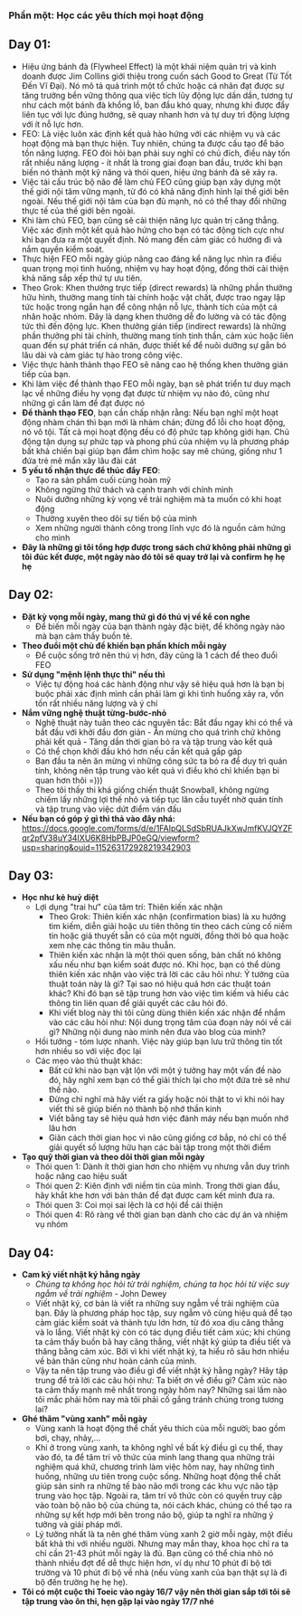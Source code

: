 ### Phần một: Học các yêu thích mọi hoạt động

## Day 01:
- Hiệu ứng bánh đà (Flywheel Effect) là một khái niệm quản trị và kinh doanh được Jim Collins giới thiệu trong cuốn sách Good to Great (Từ Tốt Đến Vĩ Đại). Nó mô tả quá trình một tổ chức hoặc cá nhân đạt được sự tăng trưởng bền vững thông qua việc tích lũy động lực dần dần, tương tự như cách một bánh đà khổng lồ, ban đầu khó quay, nhưng khi được đẩy liên tục với lực đúng hướng, sẽ quay nhanh hơn và tự duy trì động lượng với ít nỗ lực hơn.
- FEO: Là việc luôn xác định kết quả hào hứng với các nhiệm vụ và các hoạt động mà bạn thực hiện. Tuy nhiên, chúng ta được cấu tạo để bảo tồn năng lượng. FEO đòi hỏi bạn phải suy nghĩ có chủ đích, điều này tốn rất nhiều năng lượng - ít nhất là trong giai đoạn ban đầu, trước khi bạn biến nó thành một kỹ năng và thói quen, hiệu ứng bánh đà sẽ xảy ra.
- Việc tái cấu trúc bộ não để làm chủ FEO cũng giúp bạn xây dựng một thế giới nội tâm vững mạnh, từ đó có khả năng định hình lại thế giới bên ngoài. Nếu thế giới nội tâm của bạn đủ mạnh, nó có thể thay đổi những thực tế của thế giới bên ngoài.
- Khi làm chủ FEO, bạn cũng sẽ cải thiện năng lực quản trị căng thẳng. Việc xác định một kết quả hào hứng cho bạn có tác động tích cực như khi bạn đưa ra một quyết định. Nó mang đến cảm giác có hướng đi và nắm quyền kiểm soát.
- Thực hiện FEO mỗi ngày giúp nâng cao đáng kể năng lục nhìn ra điều quan trọng mọi tình huống, nhiệm vụ hay hoạt động, đồng thời cải thiện khả năng sắp xếp thứ tự ưu tiên.
- Theo Grok: Khen thưởng trực tiếp (direct rewards) là những phần thưởng hữu hình, thường mang tính tài chính hoặc vật chất, được trao ngay lập tức hoặc trong ngắn hạn để công nhận nỗ lực, thành tích của một cá nhân hoặc nhóm. Đây là dạng khen thưởng dễ đo lường và có tác động tức thì đến động lực. Khen thưởng gián tiếp (indirect rewards) là những phần thưởng phi tài chính, thường mang tính tinh thần, cảm xúc hoặc liên quan đến sự phát triển cá nhân, được thiết kế để nuôi dưỡng sự gắn bó lâu dài và cảm giác tự hào trong công việc.
- Việc thực hành thành thạo FEO sẽ nâng cao hệ thống khen thưởng gián tiếp của bạn.
- Khi làm việc để thành thạo FEO mỗi ngày, bạn sẽ phát triển tư duy mạch lạc về những điều hy vọng đạt được từ nhiệm vụ nào đó, cũng như những gì cần làm để đạt được nó
- **Để thành thạo FEO**, bạn cần chấp nhận rằng: Nếu bạn nghĩ một hoạt động nhàm chán thì bạn mới là nhàm chán; đừng đổ lỗi cho hoạt động, nó vô tội. Tất cả mọi hoạt động đều có độ phức tạp không giới hạn. Chủ động tận dụng sự phức tạp và phong phú của nhiệm vụ là phương pháp bất khả chiến bại giúp bạn đắm chìm hoặc say mê chúng, giống như 1 đứa trẻ mê mẩn xây lâu đài cát
- **5 yếu tố nhận thực để thúc đẩy FEO**:
    -  Tạo ra sản phẩm cuối cùng hoàn mỹ
    -  Không ngừng thử thách và cạnh tranh với chính mình
    -  Nuôi dưỡng những kỳ vọng về trải nghiệm mà ta muốn có khi hoạt động
    -  Thường xuyên theo dõi sự tiến bộ của mình
    -  Xem những người thành công trong lĩnh vực đó là nguồn cảm hứng cho mình
- **Đây là những gì tôi tổng hợp được trong sách chứ không phải những gì tôi đúc kết được, một ngày nào đó tôi sẽ quay trở lại và confirm hẹ hẹ hẹ**

## Day 02:
- **Đặt kỳ vọng mỗi ngày, mang thứ gì đó thú vị về kể con nghe**
    - Để biến mỗi ngày của bạn thành ngày đặc biệt, để không ngày nào mà bạn cảm thấy buồn tẻ.
- **Theo đuổi một chủ đề khiến bạn phấn khích mỗi ngày**
    - Để cuộc sống trở nên thú vị hơn, đây cũng là 1 cách để theo đuổi FEO
- **Sử dụng "mệnh lệnh thực thi" nếu thì**
    - Việc tự động hoá các hành động như vậy sẽ hiệu quả hơn là bạn bị buộc phải xác định mình cần phải làm gì khi tình huống xảy ra, vốn tốn rất nhiều năng lượng và ý chí
- **Nắm vững nghệ thuật từng-bước-nhỏ**
    - Nghệ thuật này tuân theo các nguyên tắc: Bắt đầu ngay khi có thể và bắt đầu với khởi đầu đơn giản - Ăn mừng cho quá trình chứ không phải kết quả - Tăng dần thời gian bỏ ra và tập trung vào kết quả
    - Có thể chọn khởi đầu khó hơn nếu cần kết quả gấp gáp
    - Ban đầu ta nên ăn mừng vì những công sức ta bỏ ra để duy trì quán tính, không nên tập trung vào kết quả vì điều khó chỉ khiến bạn bi quan hơn thôi =)))
    - Theo tôi thấy thi khá giống chiến thuật Snowball, không ngừng chiếm lấy những lợi thế nhỏ và tiếp tục lăn cầu tuyết nhờ quán tính và tập trung vào việc dứt điểm ván đấu
- **Nếu bạn có góp ý gì thì thả vào đây nhá:** https://docs.google.com/forms/d/e/1FAIpQLSdSbRUAJkXwJmfKVJQYZFqr2pfV38uY34IXU6K8HbPBJP0eGQ/viewform?usp=sharing&ouid=115263172928219342903

## Day 03:
- **Học như kẻ huỷ diệt**
    - Lợi dụng "trai hư" của tâm trí: Thiên kiến xác nhận
        - Theo Grok: Thiên kiến xác nhận (confirmation bias) là xu hướng tìm kiếm, diễn giải hoặc ưu tiên thông tin theo cách củng cố niềm tin hoặc giả thuyết sẵn có của một người, đồng thời bỏ qua hoặc xem nhẹ các thông tin mâu thuẫn.
        - Thiên kiến xác nhận là một thói quen sống, bản chất nó không xấu nếu như bạn kiểm soát được nó. Khi học, bạn có thể dùng thiên kiến xác nhận vào việc trả lời các câu hỏi như: Ý tưởng của thuật toán này là gì? Tại sao nó hiệu quả hơn các thuật toán khác? Khi đó bạn sẽ tập trung hơn vào việc tìm kiếm và hiểu các thông tin liên quan để giải quyết các câu hỏi đó.
        - Khi viết blog này thì tôi cũng dùng thiên kiến xác nhận để nhắm vào các câu hỏi như: Nội dung trọng tâm của đoạn này nói về cái gì? Những nội dung nào mình nên đưa vào blog của mình?
    -  Hồi tưởng - tóm lược nhanh. Việc này giúp bạn lưu trữ thông tin tốt hơn nhiều so với việc đọc lại
    -  Các mẹo vào thủ thuật khác:
        - Bất cứ khi nào bạn vật lộn với một ý tưởng hay một vấn đề nào đó, hãy nghĩ xem bạn có thể giải thích lại cho một đứa trẻ sẽ như thế nào.
        - Đừng chỉ nghĩ mà hãy viết ra giấy hoặc nói thật to vì khi nói hay viết thì sẽ giúp biến nó thành bộ nhớ thần kinh
        - Viết bằng tay sẽ hiệu quả hơn việc đánh máy nếu bạn muốn nhớ lâu hơn
        - Giãn cách thời gian học vì não cũng giống cơ bắp, nó chỉ có thể giải quyết số lượng hữu hạn các bài tập trong một thời điểm
- **Tạo quỹ thời gian và theo dõi thời gian mỗi ngày**
    - Thói quen 1: Dành ít thời gian hơn cho nhiệm vụ nhưng vẫn duy trình hoặc nâng cao hiệu suất
    - Thói quen 2: Kiên định với niềm tin của mình. Trong thời gian đầu, hãy khắt khe hơn với bản thân để đạt được cam kết mình đưa ra.
    - Thói quen 3: Coi mọi sai lệch là cơ hội để cải thiện
    - Thói quen 4: Rõ ràng về thời gian bạn dành cho các dự án và nhiệm vụ nhóm

## Day 04:
- **Cam ký viết nhật ký hằng ngày**
    - _Chúng ta không học hỏi từ trải nghiệm, chúng ta học hỏi từ việc suy ngẫm về trải nghiệm_ - John Dewey
    - Viết nhật ký, cơ bản là viết ra những suy ngẫm về trải nghiệm của bạn. Đây là phương pháp học tập, suy ngẫm vô cùng hiệu quả để tạo cảm giác kiểm soát và thành tựu lớn hơn, từ đó xoa dịu căng thẳng và lo lắng. Viết nhật ký còn có tác dụng điều tiết cảm xúc; khi chúng ta cảm thấy buồn bã hay căng thẳng, viết nhật ký giúp ta điều tiết và thăng bằng cảm xúc. Bởi vì khi viết nhật ký, ta hiểu rõ sâu hơn nhiều về bản thân cũng như hoàn cảnh của mình.
    - Vậy ta nên tập trung vào điều gì để viết nhật ký hằng ngày? Hãy tập trung để trả lời các câu hỏi như: Ta biết ơn về điều gì? Cảm xúc nào ta cảm thấy mạnh mẽ nhất trong ngày hôm nay? Những sai lầm nào tôi mắc phải hôm nay mà tôi phải cố gắng tránh chúng trong tương lai?
- **Ghé thăm "vùng xanh" mỗi ngày**
    - Vùng xanh là hoạt động thể chất yêu thích của mỗi người; bao gồm bơi, chạy, nhảy,...
    - Khi ở trong vùng xanh, ta không nghĩ về bất kỳ điều gì cụ thể, thay vào đó, ta để tâm trí vô thức của mình lang thang qua những trải nghiệm quá khứ, chương trình làm việc hôm nay, hay những tình huống, những ưu tiên trong cuộc sống. Những hoạt động thể chất giúp sản sinh ra những tế bào não mới trong các khu vực não tập trung vào học tập. Ngoài ra, tâm trí vô thức còn có quyền truy cập vào toàn bộ não bộ của chúng ta, nói cách khác, chúng có thể tạo ra những sự kết hợp mới bên trong não bộ, giúp ta nghĩ ra những ý tưởng và giải pháp mới.
    - Lý tưởng nhất là ta nên ghé thăm vùng xanh 2 giờ mỗi ngày, một điều bất khả thi với nhiều người. Nhưng may mắn thay, khoa học chỉ ra ta chỉ cần 21-43 phút mỗi ngày là đủ. Bạn cũng có thể chia nhỏ nó thành nhiều đợt để dễ thực hiện hơn, ví dụ như 10 phút đi bộ tới trường và 10 phút đi bộ về nhà (nếu vùng xanh của bạn thật sự là đi bộ đến trường hẹ hẹ hẹ).
- **Tôi có một cuộc thi Toeic vào ngày 16/7 vậy nên thời gian sắp tới tôi sẽ tập trung vào ôn thi, hẹn gặp lại vào ngày 17/7 nhé**
